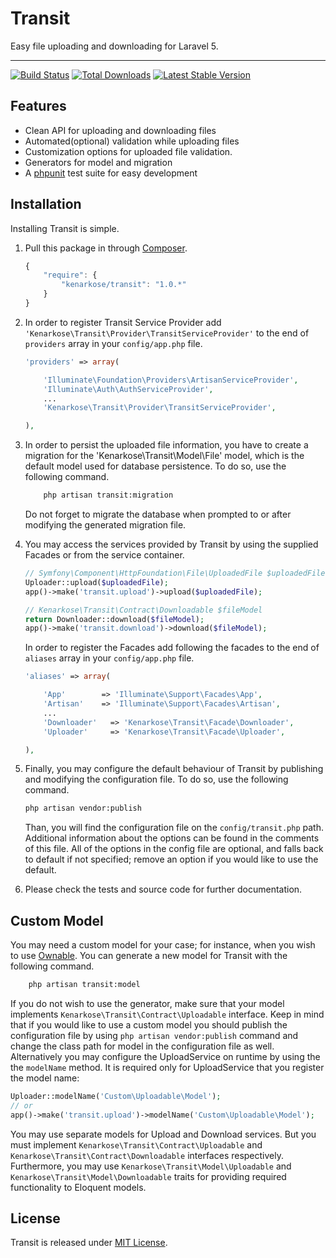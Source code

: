 # Transit
Easy file uploading and downloading for Laravel 5.

---
[![Build Status](https://travis-ci.org/kenarkose/Transit.svg?branch=master)](https://travis-ci.org/kenarkose/Transit)
[![Total Downloads](https://img.shields.io/packagist/dt/kenarkose/Transit.svg)](https://packagist.org/packages/kenarkose/Transit)
[![Latest Stable Version](http://img.shields.io/packagist/v/kenarkose/Transit.svg)](https://packagist.org/packages/kenarkose/Transit)

## Features
- Clean API for uploading and downloading files
- Automated(optional) validation while uploading files
- Customization options for uploaded file validation.
- Generators for model and migration
- A [phpunit](http://www.phpunit.de) test suite for easy development

## Installation
Installing Transit is simple.

1. Pull this package in through [Composer](https://getcomposer.org).

    ```js
    {
        "require": {
            "kenarkose/transit": "1.0.*"
        }
    }
    ```

2. In order to register Transit Service Provider add `'Kenarkose\Transit\Provider\TransitServiceProvider'` to the end of `providers` array in your `config/app.php` file.
    ```php
    'providers' => array(
    
        'Illuminate\Foundation\Providers\ArtisanServiceProvider',
        'Illuminate\Auth\AuthServiceProvider',
        ...
        'Kenarkose\Transit\Provider\TransitServiceProvider',
    
    ),
    ```
    
3. In order to persist the uploaded file information, you have to create a migration for the 'Kenarkose\Transit\Model\File' model, which is the default model used for database persistence. To do so, use the following command.
    ```bash
        php artisan transit:migration
    ```
    Do not forget to migrate the database when prompted to or after modifying the generated migration file.

4. You may access the services provided by Transit by using the supplied Facades or from the service container.
    ```php
    // Symfony\Component\HttpFoundation\File\UploadedFile $uploadedFile
    Uploader::upload($uploadedFile);
    app()->make('transit.upload')->upload($uploadedFile);
    
    // Kenarkose\Transit\Contract\Downloadable $fileModel
    return Downloader::download($fileModel);
    app()->make('transit.download')->download($fileModel);
    ```

    In order to register the Facades add following the facades to the end of `aliases` array in your `config/app.php` file.
    ```php
    'aliases' => array(
    
        'App'        => 'Illuminate\Support\Facades\App',
        'Artisan'    => 'Illuminate\Support\Facades\Artisan',
        ...
        'Downloader'   => 'Kenarkose\Transit\Facade\Downloader',
        'Uploader'     => 'Kenarkose\Transit\Facade\Uploader',
    
    ),
    ```

5. Finally, you may configure the default behaviour of Transit by publishing and modifying the configuration file. To do so, use the following command. 
    ```bash
    php artisan vendor:publish
    ```
    Than, you will find the configuration file on the `config/transit.php` path. Additional information about the options can be found in the comments of this file. All of the options in the config file are optional, and falls back to default if not specified; remove an option if you would like to use the default.

6. Please check the tests and source code for further documentation.

## Custom Model
You may need a custom model for your case; for instance, when you wish to use [Ownable](https://github.com/kenarkose/Ownable). You can generate a new model for Transit with the following command.
```bash
    php artisan transit:model
```
If you do not wish to use the generator, make sure that your model implements `Kenarkose\Transit\Contract\Uploadable` interface.
Keep in mind that if you would like to use a custom model you should publish the configuration file by using `php artisan vendor:publish` command and change the class path for model in the configuration file as well. Alternatively you may configure the UploadService on runtime by using the the `modelName` method. It is required only for UploadService that you register the model name:
```php
Uploader::modelName('Custom\Uploadable\Model');
// or
app()->make('transit.upload')->modelName('Custom\Uploadable\Model');
```
You may use separate models for Upload and Download services.
But you must implement `Kenarkose\Transit\Contract\Uploadable` and `Kenarkose\Transit\Contract\Downloadable` interfaces respectively. Furthermore, you may use `Kenarkose\Transit\Model\Uploadable` and `Kenarkose\Transit\Model\Downloadable` traits for providing required functionality to Eloquent models.

## License
Transit is released under [MIT License](https://github.com/kenarkose/Synthesizer/blob/master/LICENSE).